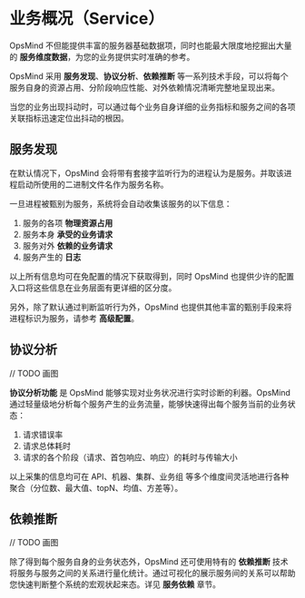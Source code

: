 # 业务概况（Service）

OpsMind 不但能提供丰富的服务器基础数据项，同时也能最大限度地挖掘出大量的 **服务维度数据**，为您的业务提供实时准确的参考。

OpsMind 采用 **服务发现**、**协议分析**、**依赖推断** 等一系列技术手段，可以将每个服务自身的资源占用、分阶段响应性能、对外依赖情况清晰完整地呈现出来。

当您的业务出现抖动时，可以通过每个业务自身详细的业务指标和服务之间的各项关联指标迅速定位出抖动的根因。

## 服务发现

在默认情况下，OpsMind 会将带有套接字监听行为的进程认为是服务。并取该进程启动所使用的二进制文件名作为服务名称。

一旦进程被甄别为服务，系统将会自动收集该服务的以下信息：

1. 服务的各项 **物理资源占用**
2. 服务本身 **承受的业务请求**
3. 服务对外 **依赖的业务请求**
4. 服务产生的 **日志**

以上所有信息均可在免配置的情况下获取得到，同时 OpsMind 也提供少许的配置入口将这些信息在业务层面有更详细的区分度。

另外，除了默认通过判断监听行为外，OpsMind 也提供其他丰富的甄别手段来将进程标识为服务，请参考 **高级配置**。

## 协议分析

// TODO 画图

**协议分析功能** 是 OpsMind 能够实现对业务状况进行实时诊断的利器。OpsMind 通过轻量级地分析每个服务产生的业务流量，能够快速得出每个服务当前的业务状态：

1. 请求错误率
2. 请求总体耗时
3. 请求的各个阶段（请求、首包响应、响应）的耗时与传输大小

以上采集的信息均可在 API、机器、集群、业务组 等多个维度间灵活地进行各种聚合（分位数、最大值、topN、均值、方差等）。

## 依赖推断

// TODO 画图

除了得到每个服务自身的业务状态外，OpsMind 还可使用特有的 **依赖推断** 技术将服务与服务之间的关系进行量化统计。通过可视化的展示服务间的关系可以帮助您快速判断整个系统的宏观状起来态。详见 **服务依赖** 章节。

